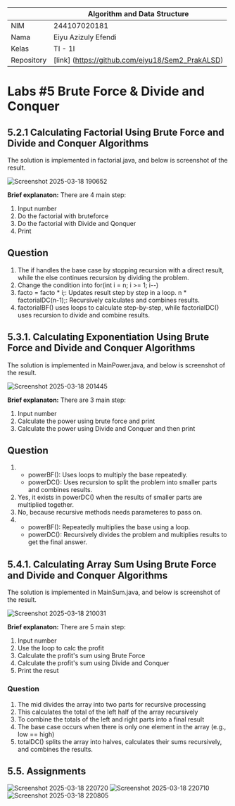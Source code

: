 |  | Algorithm and Data Structure |
|--|--|
| NIM |  244107020181 |
| Nama |  Eiyu Azizuly Efendi |
| Kelas | TI - 1I |
| Repository | [link] (https://github.com/eiyu18/Sem2_PrakALSD) |

# Labs #5 Brute Force & Divide and Conquer

## 5.2.1 Calculating Factorial Using Brute Force and Divide and Conquer Algorithms

The solution is implemented in factorial.java, and below is screenshot of the result.

![Screenshot 2025-03-18 190652](https://github.com/user-attachments/assets/c76165a7-a85c-4a37-8072-36084eec898f)

**Brief explanaton:** There are 4 main step: 
1. Input number
2. Do the factorial with bruteforce 
3. Do the factorial with Divide and Qonquer 
4. Print

## Question
1. The if handles the base case by stopping recursion with a direct result, while the else continues recursion by dividing the problem.
2. Change the condition into for(int i = n; i >= 1; i--)
3. facto = facto * i;: Updates result step by step in a loop.
   n * factorialDC(n-1);: Recursively calculates and combines results.
4. factorialBF() uses loops to calculate step-by-step, while factorialDC() uses recursion to divide and combine results.

## 5.3.1. Calculating Exponentiation Using Brute Force and Divide and Conquer Algorithms

The solution is implemented in MainPower.java, and below is screenshot of the result.

![Screenshot 2025-03-18 201445](https://github.com/user-attachments/assets/554aa446-eda8-468f-a0ad-9d68329d45f4)

**Brief explanaton:** There are 3 main step: 
1. Input number
2. Calculate the power using brute force and print
3. Calculate the power using Divide and Conquer and then print

## Question
1. - powerBF(): Uses loops to multiply the base repeatedly.
   - powerDC(): Uses recursion to split the problem into smaller parts and combines results.
2. Yes, it exists in powerDC() when the results of smaller parts are multiplied together.
3. No, because recursive methods needs parameteres to pass on.
4. - powerBF(): Repeatedly multiplies the base using a loop.
   - powerDC(): Recursively divides the problem and multiplies results to get the final answer.

## 5.4.1. Calculating Array Sum Using Brute Force and Divide and Conquer Algorithms

The solution is implemented in MainSum.java, and below is screenshot of the result.

![Screenshot 2025-03-18 210031](https://github.com/user-attachments/assets/406ca525-6075-46ec-bafe-95ef7bfb04d0)

**Brief explanaton:** There are 5 main step: 
1. Input number
2. Use the loop to calc the profit
3. Calculate the profit's sum using Brute Force 
4. Calculate the profit's sum using Divide and Conquer
5. Print the resut

### Question
1. The mid divides the array into two parts for recursive processing
2. This calculates the total of the left half of the array recursively
3. To combine the totals of the left and right parts into a final result
4. The base case occurs when there is only one element in the array (e.g., low == high)
5. totalDC() splits the array into halves, calculates their sums recursively, and combines the results.

## 5.5. Assignments

![Screenshot 2025-03-18 220720](https://github.com/user-attachments/assets/2d4a3c2a-5157-4698-9116-4bd9b4ce40e4)
![Screenshot 2025-03-18 220710](https://github.com/user-attachments/assets/7aad2b0d-3aef-4844-b5a0-7327fc0f6839)
![Screenshot 2025-03-18 220805](https://github.com/user-attachments/assets/f86f1f23-b284-4fa5-973a-53fe00677c1b)





